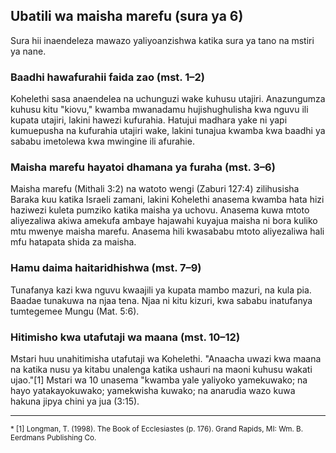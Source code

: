 ## Ubatili wa maisha marefu (sura ya 6)

Sura hii inaendeleza mawazo yaliyoanzishwa katika sura ya tano na mstiri ya nane.

### Baadhi hawafurahii faida zao (mst. 1–2)

Kohelethi sasa anaendelea na uchunguzi wake kuhusu utajiri. Anazungumza kuhusu kitu "kiovu," kwamba mwanadamu hujishughulisha kwa nguvu ili kupata utajiri, lakini hawezi kufurahia. Hatujui madhara yake ni yapi kumuepusha na kufurahia utajiri wake, lakini tunajua kwamba kwa baadhi ya sababu imetolewa kwa mwingine ili afurahie.

### Maisha marefu hayatoi dhamana ya furaha (mst. 3–6)

Maisha marefu (Mithali 3:2) na watoto wengi (Zaburi 127:4) zilihusisha Baraka kuu katika Israeli zamani, lakini Kohelethi anasema kwamba hata hizi haziwezi kuleta pumziko katika maisha ya uchovu. Anasema kuwa mtoto aliyezaliwa akiwa amekufa ambaye hajawahi kuyajua maisha ni bora kuliko mtu mwenye maisha marefu. Anasema hili kwasababu mtoto aliyezaliwa hali mfu hatapata shida za maisha.

### Hamu daima haitaridhishwa (mst. 7&ndash;9)

Tunafanya kazi kwa nguvu kwaajili ya kupata mambo mazuri, na kula pia. Baadae tunakuwa na njaa tena. Njaa ni kitu kizuri, kwa sababu inatufanya tumtegemee Mungu (Mat. 5:6).

### Hitimisho kwa utafutaji wa maana (mst. 10–12)

Mstari huu unahitimisha utafutaji wa Kohelethi. "Anaacha uwazi kwa maana na katika nusu ya kitabu unalenga katika ushauri na maoni kuhusu wakati ujao."[1] Mstari wa 10 unasema "kwamba yale yaliyoko yamekuwako; na hayo yatakayokuwako; yamekwisha kuwako; na anarudia wazo kuwa hakuna jipya chini ya jua (3:15).

---

<small>
* [1] Longman, T. (1998). The Book of Ecclesiastes (p. 176). Grand Rapids, MI: Wm. B. Eerdmans Publishing Co.
</small>
